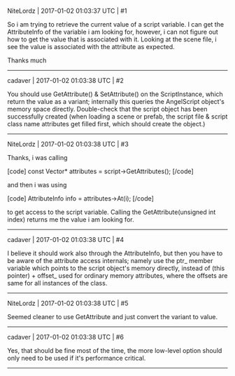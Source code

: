 NiteLordz | 2017-01-02 01:03:37 UTC | #1

So i am trying to retrieve the current value of a script variable.  I can get the AttributeInfo of the variable i am looking for, however, i can not figure out how to get the value that is associated with it.  Looking at the scene file, i see the value is associated with the attribute as expected. 

Thanks much

-------------------------

cadaver | 2017-01-02 01:03:38 UTC | #2

You should use GetAttribute() & SetAttribute() on the ScriptInstance, which return the value as a variant; internally this queries the AngelScript object's memory space directly. Double-check that the script object has been successfully created (when loading a scene or prefab, the script file & script class name attributes get filled first, which should create the object.)

-------------------------

NiteLordz | 2017-01-02 01:03:38 UTC | #3

Thanks, i was calling 

[code]
const Vector<AttributeInfo>* attributes = script->GetAttributes();
[/code]

and then i was using 

[code]
AttributeInfo info = attributes->At(i);
[/code]

to get access to the script variable.  Calling the GetAttribute(unsigned int index) returns me the value i am looking for.

-------------------------

cadaver | 2017-01-02 01:03:38 UTC | #4

I believe it should work also through the AttributeInfo, but then you have to be aware of the attribute access internals; namely use the ptr_ member variable which points to the script object's memory directly, instead of (this pointer) + offset_ used for ordinary memory attributes, where the offsets are same for all instances of the class.

-------------------------

NiteLordz | 2017-01-02 01:03:38 UTC | #5

Seemed cleaner to use GetAttribute and just convert the variant to value.

-------------------------

cadaver | 2017-01-02 01:03:38 UTC | #6

Yes, that should be fine most of the time, the more low-level option should only need to be used if it's performance critical.

-------------------------


